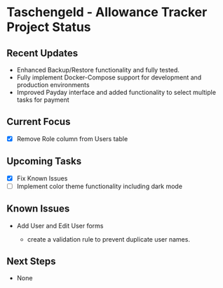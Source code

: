 # Taschengeld - Allowance Tracker Project Status

## Recent Updates

- Enhanced Backup/Restore functionality and fully tested.
- Fully implement Docker-Compose support for development and production environments
- Improved Payday interface and added functionality to select multiple tasks for payment

## Current Focus

- [x] Remove Role column from Users table

## Upcoming Tasks

- [x] Fix Known Issues
- [ ] Implement color theme functionality including dark mode

## Known Issues

- Add User and Edit User forms

  - create a validation rule to prevent duplicate user names.

## Next Steps

- None
